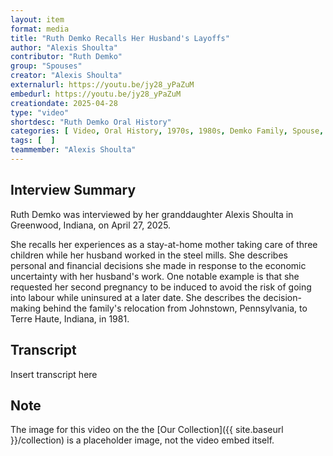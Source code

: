 ```yaml
---
layout: item
format: media
title: "Ruth Demko Recalls Her Husband's Layoffs"
author: "Alexis Shoulta"
contributor: "Ruth Demko"
group: "Spouses"
creator: "Alexis Shoulta"
externalurl: https://youtu.be/jy28_yPaZuM
embedurl: https://youtu.be/jy28_yPaZuM
creationdate: 2025-04-28
type: "video"
shortdesc: "Ruth Demko Oral History"
categories: [ Video, Oral History, 1970s, 1980s, Demko Family, Spouse, Relocation ]
tags: [  ]
teammember: "Alexis Shoulta"
---
```


## Interview Summary

Ruth Demko was interviewed by her granddaughter Alexis Shoulta in Greenwood, Indiana, on April 27, 2025. 

She recalls her experiences as a stay-at-home mother taking care of three children while her husband worked in the steel mills. She describes personal and financial decisions she made in response to the economic uncertainty with her husband's work. One notable example is that she requested her second pregnancy to be induced to avoid the risk of going into labour while uninsured at a later date. She describes the decision-making behind the family's relocation from Johnstown, Pennsylvania, to Terre Haute, Indiana, in 1981.

## Transcript

Insert transcript here

## Note

The image for this video on the the [Our Collection]({{ site.baseurl }}/collection) is a placeholder image, not the video embed itself.
